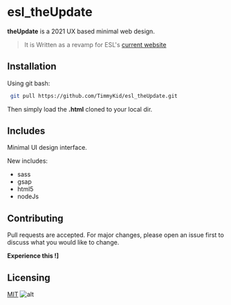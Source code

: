 # esl_theUpdate

__theUpdate__ is a 2021 UX based minimal web design.
> It is Written as a revamp for ESL's [current website](https://elevetesolutions.com/#)


## Installation
Using git bash:

```bash
 git pull https://github.com/TimmyKid/esl_theUpdate.git
```
Then simply load the **.html** cloned to your local dir.


## Includes
Minimal UI design interface.

New includes:
   + sass
   + gsap
   + html5
   + nodeJs
 
 
 ## Contributing
 Pull requests are accepted. For major changes, please open an issue first to discuss what you would like to change.
 
  **Experience this !]**
  
  
 ## Licensing
 [MIT](https://choosealicense.com/licenses/mit/) 
 ![alt](https://www.nicepng.com/maxp/u2t4t4e6w7w7a9a9/)
 

